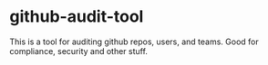 # github-audit-tool
This is a tool for auditing github repos, users, and teams. Good for compliance, security and other stuff.
